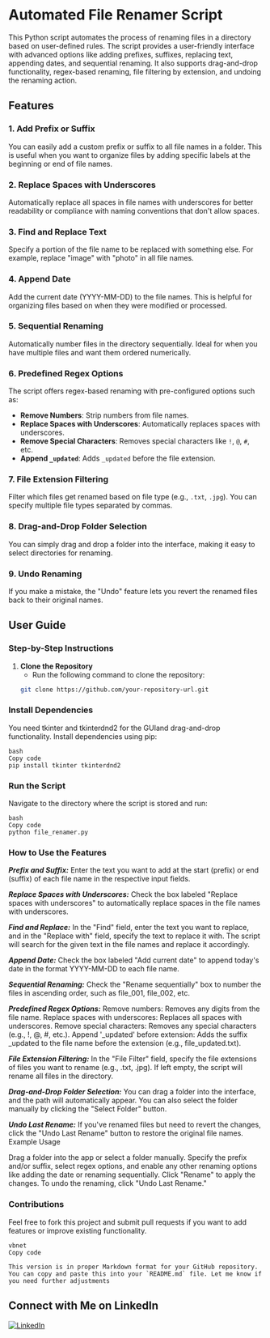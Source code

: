 # Automated File Renamer Script

This Python script automates the process of renaming files in a directory based on user-defined rules. The script provides a user-friendly interface with advanced options like adding prefixes, suffixes, replacing text, appending dates, and sequential renaming. It also supports drag-and-drop functionality, regex-based renaming, file filtering by extension, and undoing the renaming action.

## Features

### 1. Add Prefix or Suffix
You can easily add a custom prefix or suffix to all file names in a folder. This is useful when you want to organize files by adding specific labels at the beginning or end of file names.

### 2. Replace Spaces with Underscores
Automatically replace all spaces in file names with underscores for better readability or compliance with naming conventions that don't allow spaces.

### 3. Find and Replace Text
Specify a portion of the file name to be replaced with something else. For example, replace "image" with "photo" in all file names.

### 4. Append Date
Add the current date (YYYY-MM-DD) to the file names. This is helpful for organizing files based on when they were modified or processed.

### 5. Sequential Renaming
Automatically number files in the directory sequentially. Ideal for when you have multiple files and want them ordered numerically.

### 6. Predefined Regex Options
The script offers regex-based renaming with pre-configured options such as:
- **Remove Numbers**: Strip numbers from file names.
- **Replace Spaces with Underscores**: Automatically replaces spaces with underscores.
- **Remove Special Characters**: Removes special characters like `!`, `@`, `#`, etc.
- **Append `_updated`**: Adds `_updated` before the file extension.

### 7. File Extension Filtering
Filter which files get renamed based on file type (e.g., `.txt`, `.jpg`). You can specify multiple file types separated by commas.

### 8. Drag-and-Drop Folder Selection
You can simply drag and drop a folder into the interface, making it easy to select directories for renaming.

### 9. Undo Renaming
If you make a mistake, the "Undo" feature lets you revert the renamed files back to their original names.

## User Guide

### Step-by-Step Instructions

1. **Clone the Repository**
   - Run the following command to clone the repository:
   ```bash
   git clone https://github.com/your-repository-url.git
   ```
### Install Dependencies
You need tkinter and tkinterdnd2 for the GUIand drag-and-drop functionality. Install dependencies using pip:
```
bash
Copy code
pip install tkinter tkinterdnd2
```
### Run the Script
Navigate to the directory where the script is stored and run:
```
bash
Copy code
python file_renamer.py
```
### How to Use the Features
***Prefix and Suffix:*** Enter the text you want to add at the start (prefix) or end (suffix) of each file name in the respective input fields.

***Replace Spaces with Underscores:*** Check the box labeled "Replace spaces with underscores" to automatically replace spaces in the file names with underscores.

***Find and Replace:*** In the "Find" field, enter the text you want to replace, and in the "Replace with" field, specify the text to replace it with. The script will search for the given text in the file names and replace it accordingly.

***Append Date:*** Check the box labeled "Add current date" to append today's date in the format YYYY-MM-DD to each file name.

***Sequential Renaming:*** Check the "Rename sequentially" box to number the files in ascending order, such as file_001, file_002, etc.

***Predefined Regex Options:***
Remove numbers: Removes any digits from the file name.
Replace spaces with underscores: Replaces all spaces with underscores.
Remove special characters: Removes any special characters (e.g., !, @, #, etc.).
Append '_updated' before extension: Adds the suffix _updated to the file name before the extension (e.g., file_updated.txt).

***File Extension Filtering:*** In the "File Filter" field, specify the file extensions of files you want to rename (e.g., .txt, .jpg). If left empty, the script will rename all files in the directory.

***Drag-and-Drop Folder Selection:*** You can drag a folder into the interface, and the path will automatically appear. You can also select the folder manually by clicking the "Select Folder" button.

***Undo Last Rename:*** If you've renamed files but need to revert the changes, click the "Undo Last Rename" button to restore the original file names.
Example Usage

Drag a folder into the app or select a folder manually.
Specify the prefix and/or suffix, select regex options, and enable any other renaming options like adding the date or renaming sequentially.
Click "Rename" to apply the changes.
To undo the renaming, click "Undo Last Rename."

### Contributions

Feel free to fork this project and submit pull requests if you want to add features or improve existing functionality.
```
vbnet
Copy code

This version is in proper Markdown format for your GitHub repository. You can copy and paste this into your `README.md` file. Let me know if you need further adjustments
```
## Connect with Me on LinkedIn
[![LinkedIn](https://img.shields.io/badge/LinkedIn-Connect-blue)](https://www.linkedin.com/in/gurvir-singh-3a98a6255/)
